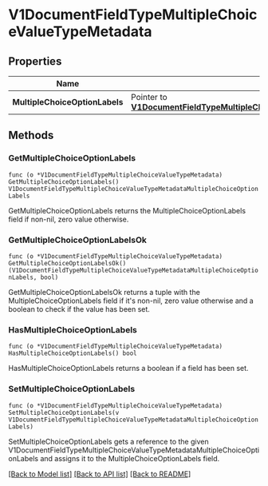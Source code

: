# V1DocumentFieldTypeMultipleChoiceValueTypeMetadata

## Properties

Name | Type | Description | Notes
------------ | ------------- | ------------- | -------------
**MultipleChoiceOptionLabels** | Pointer to [**V1DocumentFieldTypeMultipleChoiceValueTypeMetadataMultipleChoiceOptionLabels**](V1DocumentFieldType_multipleChoiceValueTypeMetadata_multipleChoiceOptionLabels.md) |  | [optional] 

## Methods

### GetMultipleChoiceOptionLabels

`func (o *V1DocumentFieldTypeMultipleChoiceValueTypeMetadata) GetMultipleChoiceOptionLabels() V1DocumentFieldTypeMultipleChoiceValueTypeMetadataMultipleChoiceOptionLabels`

GetMultipleChoiceOptionLabels returns the MultipleChoiceOptionLabels field if non-nil, zero value otherwise.

### GetMultipleChoiceOptionLabelsOk

`func (o *V1DocumentFieldTypeMultipleChoiceValueTypeMetadata) GetMultipleChoiceOptionLabelsOk() (V1DocumentFieldTypeMultipleChoiceValueTypeMetadataMultipleChoiceOptionLabels, bool)`

GetMultipleChoiceOptionLabelsOk returns a tuple with the MultipleChoiceOptionLabels field if it's non-nil, zero value otherwise
and a boolean to check if the value has been set.

### HasMultipleChoiceOptionLabels

`func (o *V1DocumentFieldTypeMultipleChoiceValueTypeMetadata) HasMultipleChoiceOptionLabels() bool`

HasMultipleChoiceOptionLabels returns a boolean if a field has been set.

### SetMultipleChoiceOptionLabels

`func (o *V1DocumentFieldTypeMultipleChoiceValueTypeMetadata) SetMultipleChoiceOptionLabels(v V1DocumentFieldTypeMultipleChoiceValueTypeMetadataMultipleChoiceOptionLabels)`

SetMultipleChoiceOptionLabels gets a reference to the given V1DocumentFieldTypeMultipleChoiceValueTypeMetadataMultipleChoiceOptionLabels and assigns it to the MultipleChoiceOptionLabels field.


[[Back to Model list]](../README.md#documentation-for-models) [[Back to API list]](../README.md#documentation-for-api-endpoints) [[Back to README]](../README.md)



